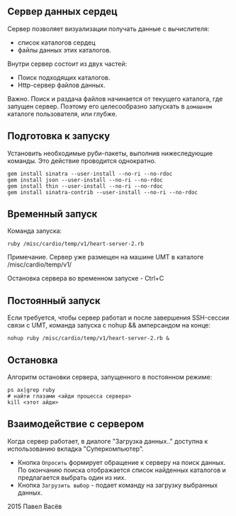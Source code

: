 ## Сервер данных сердец

Сервер позволяет визуализации получать данные с вычислителя:
* список каталогов сердец 
* файлы данных этих каталогов.

Внутри сервер состоит из двух частей:
* Поиск подходящих каталогов. 
* Http-сервер файлов данных.

Важно. Поиск и раздача файлов начинается от текущего каталога, где запущен сервер.
Поэтому его целесообразно запускать в `домашнем` каталоге пользователя, или глубже.

## Подготовка к запуску
Установить необходимые руби-пакеты, выполнив нижеследующие команды. Это действие проводится однократно.

```
gem install sinatra --user-install --no-ri --no-rdoc
gem install json --user-install --no-ri --no-rdoc
gem install thin --user-install --no-ri --no-rdoc
gem install sinatra-contrib --user-install --no-ri --no-rdoc
```

## Временный запуск
Команда запуска:
```
ruby /misc/cardio/temp/v1/heart-server-2.rb
```
Примечание. Сервер уже размещен на машине UMT в каталоге /misc/cardio/temp/v1/

Остановка сервера во временном запуске - Ctrl+C

## Постоянный запуск
Если требуется, чтобы сервер работал и после завершения SSH-сессии связи с UMT, команда запуска с nohup && амперсандом на конце:
```
nohup ruby /misc/cardio/temp/v1/heart-server-2.rb &
```

## Остановка
Алгоритм остановки сервера, запущенного в постоянном режиме:
```
ps ax|grep ruby
# найти глазами <айди процесса сервера>
kill <этот айди>
```

## Взаимодействие с сервером
Когда сервер работает, в диалоге "Загрузка данных.." доступна к использованию вкладка "Суперкомпьютер". 
* Кнопка `Опросить` формирует обращение к серверу на поиск данных. По окончанию поиска отображается список найденных каталогов и предлагается выбрать один из них.
* Кнопка `Загрузить выбор` - подает команду на загрузку выбранных данных.

2015 Павел Васёв

